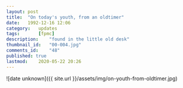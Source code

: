 ```yaml
---
layout: post
title: 	"On today's youth, from an oldtimer"
date:	1992-12-16 12:06
category:	updates
tags:		[fpmc] 
description: 	"found in the little old desk"
thumbnail_id:	"00-004.jpg"
comments_id:	"48"
published: true
lastmod:	2020-05-22 20:26
---
```


![date unknown]({{ site.url }}/assets/img/on-youth-from-oldtimer.jpg)
